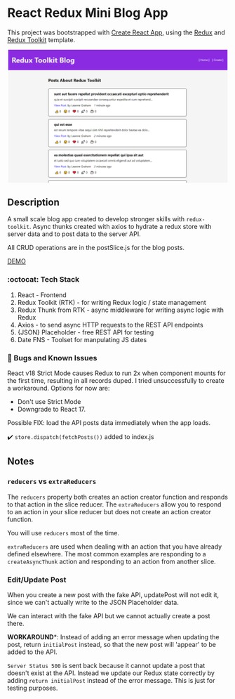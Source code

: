 # React Redux Mini Blog App

This project was bootstrapped with [Create React App](https://github.com/facebook/create-react-app), using the [Redux](https://redux.js.org/) and [Redux Toolkit](https://redux-toolkit.js.org/) template.

<p align="center">
  <img src="src/assets/rtk-screen.png" alt="RTK Blog Posts List Page" width="500">
</p>

## Description

A small scale blog app created to develop stronger skills with `redux-toolkit`. Async thunks created with axios to hydrate a redux store with server data and to post data to the server API.

All CRUD operations are in the postSlice.js for the blog posts.

[DEMO](https://redux-toolkit-example-blog.netlify.app/ "RTK Blog Demo")

### :octocat: Tech Stack

   1. React - Frontend
   2. Redux Toolkit (RTK) - for writing Redux logic / state management
   3. Redux Thunk from RTK - async middleware for writing async logic with Redux
   4. Axios - to send async HTTP requests to the REST API endpoints
   5. {JSON} Placeholder - free REST API for testing
   6. Date FNS - Toolset for manpulating JS dates

### :lady_beetle: Bugs and Known Issues

React v18 Strict Mode causes Redux to run 2x when component mounts for the first time, resulting in all records duped. I tried unsuccessfully to create a workaround. Options for now are:
  - Don't use Strict Mode
  - Downgrade to React 17.

Possible FIX: load the API posts data immediately when the app loads.

   :heavy_check_mark: `store.dispatch(fetchPosts())` added to index.js

## Notes

### `reducers` vs `extraReducers`
The `reducers` property both creates an action creator function and responds to that action in the slice reducer. The `extraReducers` allow you to respond to an action in your slice reducer but does not create an action creator function.

You will use `reducers` most of the time.

`extraReducers` are used when dealing with an action that you have already defined elsewhere. The most common examples are responding to a `createAsyncThunk` action and responding to an action from another slice.

### Edit/Update Post
When you create a new post with the fake API, updatePost will not edit it, since we can't actually write to the JSON Placeholder data.

   We can interact with the fake API but we cannot actually create a post there.

**WORKAROUND***: Instead of adding an error message when updating the post, return `initialPost` instead, so that the new post will 'appear' to be added to the API.

   `Server Status 500` is sent back because it cannot update a post that doesn't exist at the API. Instead we update our Redux state correctly by adding `return initialPost` instead of the error message. This is just for testing purposes.
